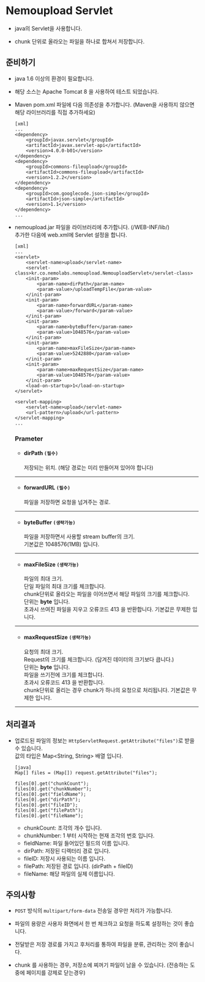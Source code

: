 <span id="main"></span>
# Nemoupload Servlet

- java의 Servlet을 사용합니다.

- chunk 단위로 올라오는 파일을 하나로 합쳐서 저장합니다.

<span id="ready"></span>
## 준비하기

- java 1.6 이상의 환경이 필요합니다.

- 해당 소스는 Apache Tomcat 8 을 사용하여 테스트 되었습니다.

- Maven pom.xml 파일에 다음 의존성을 추가합니다. (Maven을 사용하지 않으면 해당 라이브러리를 직접 추가하세요)  
    ```
    [xml]
    ...
    <dependency>
        <groupId>javax.servlet</groupId>
        <artifactId>javax.servlet-api</artifactId>
        <version>4.0.0-b01</version>
    </dependency>
    <dependency>
        <groupId>commons-fileupload</groupId>
        <artifactId>commons-fileupload</artifactId>
        <version>1.2.2</version>
    </dependency>
    <dependency>
        <groupId>com.googlecode.json-simple</groupId>
        <artifactId>json-simple</artifactId>
        <version>1.1</version>
    </dependency>
    ...
    ```

- nemoupload.jar 파일을 라이브러리에 추가합니다. (/WEB-INF/lib/)  
    추가한 다음에 web.xml에 Servlet 설정을 합니다.  
    ```
    [xml]
    ...
    <servlet>
        <servlet-name>upload</servlet-name>
        <servlet-class>kr.co.nemolabs.nemoupload.NemouploadServlet</servlet-class>
        <init-param>
            <param-name>dirPath</param-name>
            <param-value>/uploadTempFile</param-value>
        </init-param>
        <init-param>
            <param-name>forwardURL</param-name>
            <param-value>/forward</param-value>
        </init-param>
        <init-param>
            <param-name>byteBuffer</param-name>
            <param-value>1048576</param-value>
        </init-param>
        <init-param>
            <param-name>maxFileSize</param-name>
            <param-value>5242880</param-value>
        </init-param>
        <init-param>
            <param-name>maxRequestSize</param-name>
            <param-value>1048576</param-value>
        </init-param>
        <load-on-startup>1</load-on-startup>
    </servlet>

    <servlet-mapping>
        <servlet-name>upload</servlet-name>
        <url-pattern>/upload</url-pattern>
    </servlet-mapping>
    ...
    ```

    ### Prameter

    - #### dirPath `(필수)`

        저장되는 위치. (해당 경로는 미리 만들어져 있어야 합니다)

    ---------------------------------------------------------------------------------
    - #### forwardURL `(필수)`

        파일을 저장하면 요청을 넘겨주는 경로.

    ---------------------------------------------------------------------------------

    - #### byteBuffer `(생략가능)`

        파일을 저장하면서 사용할 stream buffer의 크기.  
        기본값은 1048576(1MB) 입니다.

    ---------------------------------------------------------------------------------

    - #### maxFileSize `(생략가능)`

        파일의 최대 크기.  
        단일 파일의 최대 크기를 체크합니다.  
        chunk단위로 올라오는 파일을 이어쓰면서 해당 파일의 크기를 체크합니다.  
        단위는 **byte** 입니다.  
        초과시 쓰여진 파일을 지우고 오류코드 413 을 반환합니다.
        기본값은 무제한 입니다.

    ---------------------------------------------------------------------------------

    - #### maxRequestSize `(생략가능)`

        요청의 최대 크기.  
        Request의 크기를 체크합니다. (담겨진 데이터의 크기보다 큽니다.)  
        단위는 **byte** 입니다.  
        파일을 쓰기전에 크기를 체크합니다.  
        초과시 오류코드 413 을 반환합니다.  
        chunk단위로 올리는 경우 chunk가 하나의 요청으로 처리됩니다.
        기본값은 무제한 입니다.

    ---------------------------------------------------------------------------------

<span id="result"></span>
## 처리결과

- 업로드된 파일의 정보는 `HttpServletRequest.getAttribute("files")`로 받을 수 있습니다.  
    값의 타입은 Map<String, String> 배열 입니다.  
    ```
    [java]
    Map[] files = (Map[]) request.getAttribute("files");
    
    files[0].get("chunkCount");
    files[0].get("chunkNumber");
    files[0].get("fieldName");
    files[0].get("dirPath");
    files[0].get("fileID");
    files[0].get("filePath");
    files[0].get("fileName");
    ```
    - chunkCount: 조각의 개수 입니다.
    - chunkNumber: 1 부터 시작하는 현재 조각의 번호 입니다.
    - fieldName: 파일 들어있던 필드의 이름 입니다.
    - dirPath: 저장된 디렉터리 경로 입니다.
    - fileID: 저장시 사용되는 이름 입니다.
    - filePath: 저장된 경로 입니다. (dirPath + fileID)
    - fileName: 해당 파일의 실제 이름입니다.

<span id="attention"></span>
## 주의사항

- `POST` 방식의 `multipart/form-data` 전송일 경우만 처리가 가능합니다.

- 파일의 용량은 사용자 화면에서 한 번 체크하고 요청을 하도록 설정하는 것이 좋습니다. 

- 전달받은 저장 경로를 가지고 후처리를 통하여 파일을 분류, 관리하는 것이 좋습니다.

- chunk 를 사용하는 경우, 저장소에 찌꺼기 파일이 남을 수 있습니다. (전송하는 도중에 페이지를 강제로 닫는경우)